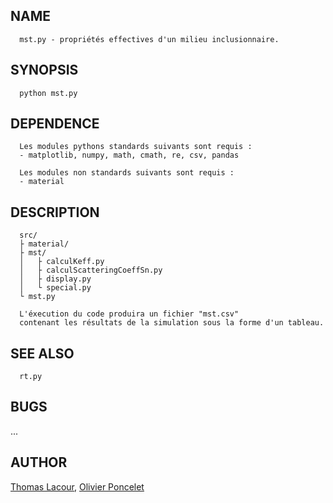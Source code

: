 NAME
----

      mst.py - propriétés effectives d'un milieu inclusionnaire.

SYNOPSIS
--------

      python mst.py

DEPENDENCE
----------

      Les modules pythons standards suivants sont requis :
      - matplotlib, numpy, math, cmath, re, csv, pandas

      Les modules non standards suivants sont requis :
      - material

DESCRIPTION
-----------

      src/
      ├ material/
      ├ mst/
      │   ├ calculKeff.py
      │   ├ calculScatteringCoeffSn.py
      │   ├ display.py
      │   └ special.py
      └ mst.py

      L'éxecution du code produira un fichier "mst.csv"
      contenant les résultats de la simulation sous la forme d'un tableau.

SEE ALSO
--------

      rt.py

BUGS
----

...

AUTHOR
------

[Thomas Lacour], [Olivier Poncelet]

  [Thomas Lacour]: mailto:thomas.lacour@u-bordeaux.fr
  [Olivier Poncelet]: mailto:olivier.poncelet@u-bordeaux
